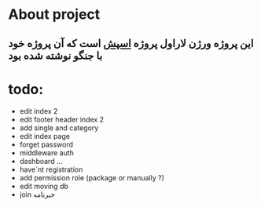 # About project
## این پروژه ورژن لاراول پروژه  [اسپش](https://github.com/yacn114/spsh) است که آن پروژه خود با جنگو نوشته شده بود
# todo:
<ul>
<li>edit index 2</li>
<li>edit footer header index 2</li>
<li>add single and category</li>
<li>edit index page</li>
<li>forget password</li>
<li>middleware auth</li>
<li>dashboard ...</li>
<li>have`nt registration</li>
<li>add permission role (package or manually ?)</li>
<li>edit moving db</li>
<li>join خبرنامه</li>
</ul>
